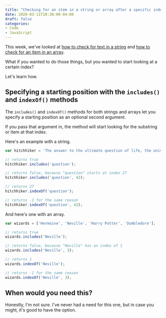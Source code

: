 ```yaml
---
title: "Checking for an item in a string or array after a specific index with vanilla JS"
date: 2020-03-11T10:30:00-04:00
draft: false
categories:
- Code
- JavaScript
---
```


This week, we've looked at [how to check for text in a string](/how-to-check-for-text-in-a-string-with-vanilla-js/) and [how to check for an item in an array](/how-to-check-for-an-item-in-an-array-with-vanilla-js/).

What if you wanted to do those things, but you wanted to start looking at a certain index?

Let's learn how.

## Specifying a starting position with the `includes()` and `indexOf()` methods

The `includes()` and `indexOf()` methods for both strings and arrays let you specify a starting position as an optional second argument.

If you pass that argument in, the method will start looking for the substring or item at that index.

Here's an example with a string.

```js
var hitchhiker = 'The answer to the ultimate question of life, the universe, and everything';

// returns true
hitchhiker.includes('question');

// returns false, because "question" starts at index 27
hitchhiker.includes('question', 42);

// returns 27
hitchhiker.indexOf('question');

// returns -1 for the same reason
hitchhiker.indexOf('question', 42);
```

And here's one with an array.

```js
var wizards = ['Hermoine', 'Neville', 'Harry Potter', 'Dumbledore'];

// returns true
wizards.includes('Neville');

// returns false, because "Neville" has an index of 1
wizards.includes('Neville', 3);

// returns 1
wizards.indexOf('Neville');

// returns -1 for the same reason
wizards.indexOf('Neville', 3);
```

## When would you need this?

Honestly, I'm not sure. I've never had a need for this one, but in case you might, it's good to have the option.